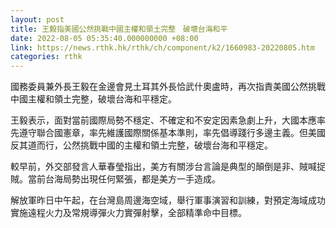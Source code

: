 ```yaml
---
layout: post
title: 王毅指美國公然挑戰中國主權和領土完整　破壞台海和平
date: 2022-08-05 05:35:40.000000000 +08:00
link: https://news.rthk.hk/rthk/ch/component/k2/1660983-20220805.htm
categories: rthk
---
```


國務委員兼外長王毅在金邊會見土耳其外長恰武什奧盧時，再次指責美國公然挑戰中國主權和領土完整，破壞台海和平穩定。

王毅表示，面對當前國際局勢不穩定、不確定和不安定因素急劇上升，大國本應率先遵守聯合國憲章，率先維護國際關係基本準則，率先倡導踐行多邊主義。但美國反其道而行，公然挑戰中國的主權和領土完整，破壞台海和平穩定。

較早前，外交部發言人華春瑩指出，美方有關涉台言論是典型的顛倒是非、賊喊捉賊。當前台海局勢出現任何緊張，都是美方一手造成。

解放軍昨日中午起，在台灣島周邊海空域，舉行軍事演習和訓練，對預定海域成功實施遠程火力及常規導彈火力實彈射擊，全部精準命中目標。

